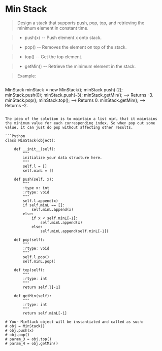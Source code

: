 # Min Stack

> Design a stack that supports push, pop, top, and retrieving the minimum element in constant time.

> * push(x) -- Push element x onto stack.

> * pop() -- Removes the element on top of the stack.

> * top() -- Get the top element.

> * getMin() -- Retrieve the minimum element in the stack.

> Example:

> ```
MinStack minStack = new MinStack();
minStack.push(-2);
minStack.push(0);
minStack.push(-3);
minStack.getMin();   --> Returns -3.
minStack.pop();
minStack.top();      --> Returns 0.
minStack.getMin();   --> Returns -2.
```

The idea of the solution is to maintain a list minL that it maintains the minimum value for each corresponding index. So when pop out some value, it can just do pop without affecting other results.

```Python
class MinStack(object):

    def __init__(self):
        """
        initialize your data structure here.
        """
        self.l = []
        self.minL = []
        
    def push(self, x):
        """
        :type x: int
        :rtype: void
        """
        self.l.append(x)
        if self.minL == []:
            self.minL.append(x)
        else:
            if x < self.minL[-1]:
                self.minL.append(x)
            else:
                self.minL.append(self.minL[-1])

    def pop(self):
        """
        :rtype: void
        """
        self.l.pop()
        self.minL.pop()

    def top(self):
        """
        :rtype: int
        """
        return self.l[-1]

    def getMin(self):
        """
        :rtype: int
        """
        return self.minL[-1]

# Your MinStack object will be instantiated and called as such:
# obj = MinStack()
# obj.push(x)
# obj.pop()
# param_3 = obj.top()
# param_4 = obj.getMin()
```
